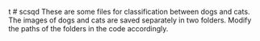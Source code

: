  t # scsqd These are some files for classification between dogs and cats. The images of dogs and cats are saved separately in two folders. Modify the paths of the folders in the code accordingly.
